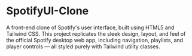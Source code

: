 # SpotifyUI-Clone
A front-end clone of Spotify's user interface, built using HTML5 and Tailwind CSS. This project replicates the sleek design, layout, and feel of the official Spotify desktop web app, including navigation, playlists, and player controls — all styled purely with Tailwind utility classes.

